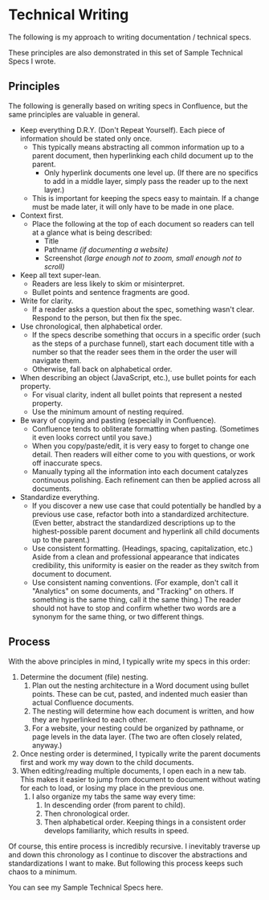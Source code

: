 # Technical Writing

The following is my approach to writing documentation / technical specs.

These principles are also demonstrated in this set of Sample Technical Specs I wrote.

## Principles

The following is generally based on writing specs in Confluence, but the same principles are valuable in general.

- Keep everything D.R.Y. (Don't Repeat Yourself). Each piece of information should be stated only once.
  - This typically means abstracting all common information up to a parent document, then hyperlinking each child document up to the parent.
    - Only hyperlink documents one level up. (If there are no specifics to add in a middle layer, simply pass the reader up to the next layer.)
  - This is important for keeping the specs easy to maintain. If a change must be made later, it will only have to be made in one place.
- Context first.
  - Place the following at the top of each document so readers can tell at a glance what is being described:
    - Title
    - Pathname *(if documenting a website)*
    - Screenshot *(large enough not to zoom, small enough not to scroll)*
- Keep all text super-lean.
  - Readers are less likely to skim or misinterpret.
  - Bullet points and sentence fragments are good.
- Write for clarity.
  - If a reader asks a question about the spec, something wasn't clear. Respond to the person, but then fix the spec.
- Use chronological, then alphabetical order.
  - If the specs describe something that occurs in a specific order (such as the steps of a purchase funnel), start each document title with a number so that the reader sees them in the order the user will navigate them.
  - Otherwise, fall back on alphabetical order.
- When describing an object (JavaScript, etc.), use bullet points for each property.
  - For visual clarity, indent all bullet points that represent a nested property.
  - Use the minimum amount of nesting required.
- Be wary of copying and pasting (especially in Confluence).
  - Confluence tends to obliterate formatting when pasting. (Sometimes it even looks correct until you save.)
  - When you copy/paste/edit, it is very easy to forget to change one detail. Then readers will either come to you with questions, or work off inaccurate specs.
  - Manually typing all the information into each document catalyzes continuous polishing. Each refinement can then be applied across all documents.
- Standardize everything.
  - If you discover a new use case that could potentially be handled by a previous use case, refactor both into a standardized architecture. (Even better, abstract the standardized descriptions up to the highest-possible parent document and hyperlink all child documents up to the parent.)
  - Use consistent formatting. (Headings, spacing, capitalization, etc.) Aside from a clean and professional appearance that indicates credibility, this uniformity is easier on the reader as they switch from document to document.
  - Use consistent naming conventions. (For example, don't call it "Analytics" on some documents, and "Tracking" on others. If something is the same thing, call it the same thing.) The reader should not have to stop and confirm whether two words are a synonym for the same thing, or two different things.

## Process

With the above principles in mind, I typically write my specs in this order:

1. Determine the document (file) nesting.
    1. Plan out the nesting architecture in a Word document using bullet points. These can be cut, pasted, and indented much easier than actual Confluence documents.
    2. The nesting will determine how each document is written, and how they are hyperlinked to each other.
    3. For a website, your nesting could be organized by pathname, or page levels in the data layer. (The two are often closely related, anyway.)
2. Once nesting order is determined, I typically write the parent documents first and work my way down to the child documents.
3. When editing/reading multiple documents, I open each in a new tab. This makes it easier to jump from document to document without wating for each to load, or losing my place in the previous one.
    1. I also organize my tabs the same way every time:
        1. In descending order (from parent to child).
        2. Then chronological order.
        3. Then alphabetical order.
       Keeping things in a consistent order develops familiarity, which results in speed.

Of course, this entire process is incredibly recursive. I inevitably traverse up and down this chronology as I continue to discover the abstractions and standardizations I want to make. But following this process keeps such chaos to a minimum.

You can see my Sample Technical Specs here.